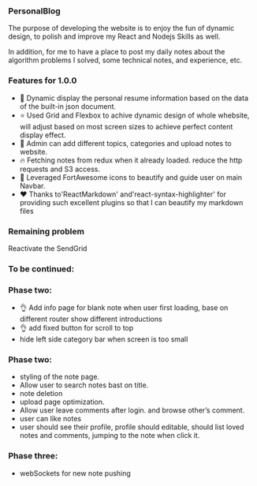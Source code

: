 ### **PersonalBlog**

The purpose of developing the website is to enjoy the fun of dynamic design, to polish and improve my React and Nodejs Skills as well.  

In addition, for me to have a place to post my daily notes about the algorithm problems I solved, some technical notes, and experience, etc.


### Features for 1.0.0

-  🥰   Dynamic display the personal resume information based on the data of the built-in json document.
-  ⭐   Used Grid and Flexbox to achive dynamic design of whole whebsite, will adjust based on most screen sizes to achieve perfect content display effect.
-  🚀   Admin can add different topics, categories and upload notes to website.
-  🔥   Fetching notes from redux when it already loaded. reduce the http requests and S3 access.
-  🍑   Leveraged FortAwesome icons to beautify and guide user on main Navbar.
-  ❤️   Thanks to'ReactMarkdown' and'react-syntax-highlighter' for providing such excellent plugins so that I can beautify my markdown files

### Remaining problem

Reactivate the SendGrid 


### To be continued: 

### Phase two: 

- 👌 Add info page for blank note when user first loading, base on different router show different introductions
- 👌 add fixed button for scroll to top 
- hide left side category bar when screen is too small



### Phase two: 

- styling of the note page.
- Allow user to search notes bast on title.
- note deletion
- upload page optimization. 
- Allow user leave comments after login. and browse other’s comment.
- user can like notes
- user should see their profile, profile should editable, should list loved notes and  comments,  jumping to the note when click it. 


### Phase three:

- webSockets for new note pushing



